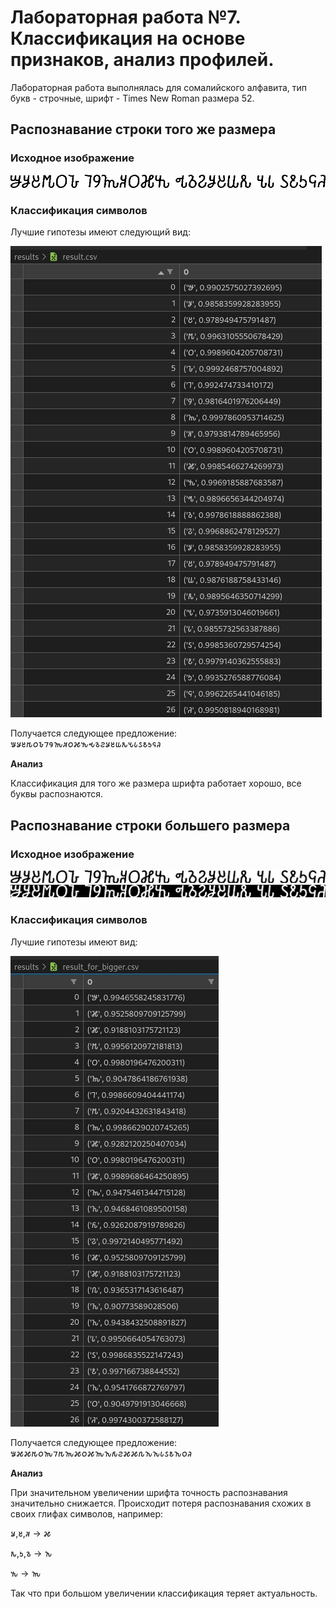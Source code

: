 # Лабораторная работа №7. Классификация на основе признаков, анализ профилей.
Лабораторная работа выполнялась для сомалийского алфавита, тип букв - строчные, шрифт - Times New Roman размера 52.

## Распознавание строки того же размера
### Исходное изображение
![](./images/sentence.bmp)

### Классификация символов
Лучшие гипотезы имеют следующий вид:

![](./images/hypo.jpg)

Получается следующее предложение:
𐒁𐒋𐒔𐒄𐒆𐒊𐒇𐒘𐒝𐒏𐒆𐒎𐒓𐒂𐒈𐒒𐒋𐒔𐒜𐒌𐒍𐒗𐒖𐒕𐒑𐒛𐒚

**Анализ**

Классификация для того же размера шрифта работает хорошо, все буквы распознаются.

## Распознавание строки большего размера
### Исходное изображение
![](./src/sentence_black.bmp)
![](./src/sentence_white.bmp)

### Классификация символов
Лучшие гипотезы имеют вид:

![](./images/big.jpg)

Получается следующее предложение:
𐒁𐒎𐒎𐒄𐒆𐒝𐒇𐒄𐒝𐒎𐒆𐒎𐒝𐒙𐒅𐒒𐒎𐒎𐒐𐒙𐒙𐒗𐒖𐒕𐒙𐒆𐒚

**Анализ**

При значительном увеличении шрифта точность распознавания значительно снижается.
Происходит потеря распознавания схожих в своих глифах символов, например:

𐒋,𐒔,𐒏 -> 𐒎

𐒌,𐒑,𐒈 -> 𐒙

𐒓 -> 𐒝

Так что при большом увеличении классификация теряет актуальность.